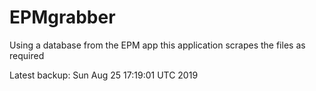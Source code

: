 # EPMgrabber
Using a database from the EPM app this application scrapes the files as required


Latest backup: Sun Aug 25 17:19:01 UTC 2019
